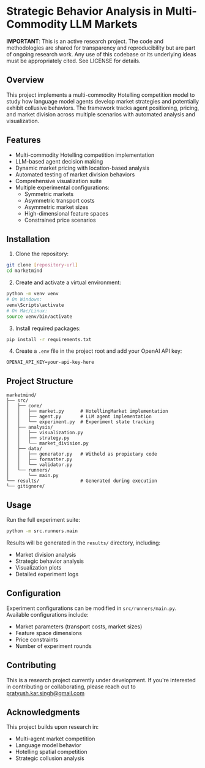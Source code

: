 # Strategic Behavior Analysis in Multi-Commodity LLM Markets

**IMPORTANT**: This is an active research project. The code and methodologies are shared for transparency and reproducibility but are part of ongoing research work. Any use of this codebase or its underlying ideas must be appropriately cited. See LICENSE for details.

## Overview

This project implements a multi-commodity Hotelling competition model to study how language model agents develop market strategies and potentially exhibit collusive behaviors. The framework tracks agent positioning, pricing, and market division across multiple scenarios with automated analysis and visualization.

## Features

- Multi-commodity Hotelling competition implementation
- LLM-based agent decision making
- Dynamic market pricing with location-based analysis
- Automated testing of market division behaviors
- Comprehensive visualization suite
- Multiple experimental configurations:
  - Symmetric markets
  - Asymmetric transport costs
  - Asymmetric market sizes
  - High-dimensional feature spaces
  - Constrained price scenarios

## Installation

1. Clone the repository:
```bash
git clone [repository-url]
cd marketmind
```

2. Create and activate a virtual environment:
```bash
python -m venv venv
# On Windows:
venv\Scripts\activate
# On Mac/Linux:
source venv/bin/activate
```

3. Install required packages:
```bash
pip install -r requirements.txt
```

4. Create a `.env` file in the project root and add your OpenAI API key:
```
OPENAI_API_KEY=your-api-key-here
```

## Project Structure

```
marketmind/
├── src/
│   ├── core/
│   │   ├── market.py      # HotellingMarket implementation
│   │   ├── agent.py       # LLM agent implementation
│   │   └── experiment.py  # Experiment state tracking
│   ├── analysis/
│   │   ├── visualization.py
│   │   ├── strategy.py
│   │   └── market_division.py
│   ├── data/
│   │   ├── generator.py   # Witheld as propietary code
│   │   ├── formatter.py
│   │   └── validator.py
│   └── runners/
│       └── main.py
└── results/               # Generated during execution
└── gitignore/
```

## Usage

Run the full experiment suite:
```bash
python -m src.runners.main
```

Results will be generated in the `results/` directory, including:
- Market division analysis
- Strategic behavior analysis
- Visualization plots
- Detailed experiment logs

## Configuration

Experiment configurations can be modified in `src/runners/main.py`. Available configurations include:
- Market parameters (transport costs, market sizes)
- Feature space dimensions
- Price constraints
- Number of experiment rounds

## Contributing

This is a research project currently under development. If you're interested in contributing or collaborating, please reach out to pratyush.kar.singh@gmail.com

## Acknowledgments

This project builds upon research in:
- Multi-agent market competition
- Language model behavior
- Hotelling spatial competition
- Strategic collusion analysis
